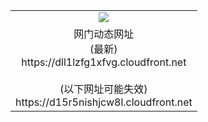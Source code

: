 ﻿<table>
  <tr></tr>
  <tr><td colspan=2 align=center><img src="https://dll1lzfg1xfvg.cloudfront.net/Up/oGate.jpg" /></td></tr>
  <tr><td colspan=2 align=center>网门动态网址<br/>(最新)
<br>https://dll1lzfg1xfvg.cloudfront.net
<br/><br/>(以下网址可能失效)
<br>https://d15r5nishjcw8l.cloudfront.net
    </td>
  </tr>
</table>
